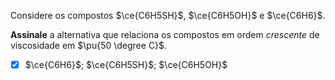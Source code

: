 Considere os compostos $\ce{C6H5SH}$, $\ce{C6H5OH}$ e $\ce{C6H6}$.

**Assinale** a alternativa que relaciona os compostos em ordem *crescente* de viscosidade em $\pu{50 \degree C}$.

- [x] $\ce{C6H6}$; $\ce{C6H5SH}$; $\ce{C6H5OH}$
